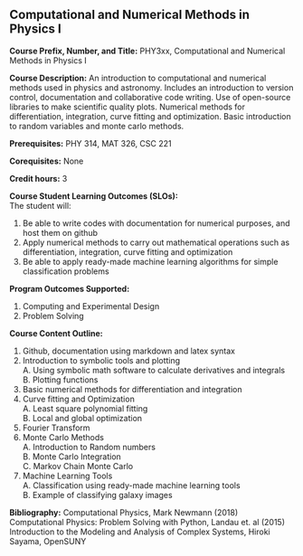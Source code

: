 Computational and Numerical Methods in Physics I
---
**Course Prefix, Number, and Title:** PHY3xx, Computational and Numerical Methods in Physics I

**Course Description:** An introduction to computational and numerical methods used in physics and astronomy. Includes an introduction to version control, documentation and collaborative code writing. Use of open-source libraries to make scientific quality plots. Numerical methods 
for differentiation, integration, curve fitting and optimization. Basic introduction to random variables and monte carlo methods.  

**Prerequisites:** PHY 314, MAT 326, CSC 221

**Corequisites:** None

**Credit hours:** 3

**Course Student Learning Outcomes (SLOs):**  
The student will:  
1. Be able to write codes with documentation for numerical purposes, and host them on github
2. Apply numerical methods to carry out mathematical operations such as differentiation, integration, curve fitting and optimization
3. Be able to apply ready-made machine learning algorithms for simple classification problems

**Program Outcomes Supported:**  
1. Computing and Experimental Design
2. Problem Solving

**Course Content Outline:**  
1. Github, documentation using markdown and latex syntax 
2. Introduction to symbolic tools and plotting  
   A. Using symbolic math software to calculate derivatives and integrals  
   B. Plotting functions  
3. Basic numerical methods for differentiation and integration  
4. Curve fitting and Optimization  
   A. Least square polynomial fitting  
   B. Local and global optimization  
5. Fourier Transform  
6. Monte Carlo Methods  
   A. Introduction to Random numbers  
   B. Monte Carlo Integration  
   C. Markov Chain Monte Carlo  
7. Machine Learning Tools  
   A. Classification using ready-made machine learning tools  
   B. Example of classifying galaxy images  

**Bibliography:**
Computational Physics, Mark Newmann (2018)  
Computational Physics: Problem Solving with Python, Landau et. al (2015)  
Introduction to the Modeling and Analysis of Complex Systems, Hiroki Sayama, OpenSUNY 

